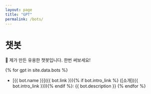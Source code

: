 ```yaml
---
layout: page
title: "GPT"
permalink: /bots/
---
```


# 챗봇

🤖 제가 만든 유용한 챗봇입니다. 한번 써보세요!

{% for gpt in site.data.bots %}
- [{{ bot.name }}]({{ bot.link }}){% if bot.intro_link %} ([소개]({{ bot.intro_link }})){% endif %}: {{ bot.description }}
{% endfor %}
